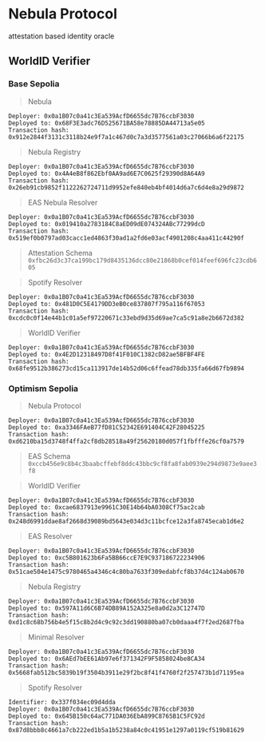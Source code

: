 # Nebula Protocol

attestation based identity oracle

## WorldID Verifier

### Base Sepolia

> Nebula

```
Deployer: 0x0a1B07c0a41c3Ea539AcfD6655dc7B76ccbF3030
Deployed to: 0x68F3E3adc76D525671BA58e78885DA44713a5e05
Transaction hash: 0x912e2844f3131c3118b24e9f7a1c467d0c7a3d3577561a03c27066b6a6f22175
```

> Nebula Registry

```
Deployer: 0x0a1B07c0a41c3Ea539AcfD6655dc7B76ccbF3030
Deployed to: 0x4A4eB8f862Ebf0AA9ad6E7C0625f29390d8A64A9
Transaction hash: 0x26eb91cb9852f1122262724711d9952efe840eb4bf4014d6a7c6d4e8a29d9872
```

> EAS Nebula Resolver

```
Deployer: 0x0a1B07c0a41c3Ea539AcfD6655dc7B76ccbF3030
Deployed to: 0x019410a2783184C8aED09dE074324ABc77299dcD
Transaction hash: 0x519ef0b0797ad03cacc1ed4863f30ad1a2fd6e03acf4901208c4aa411c44290f
```

> Attestation Schema
> `0xfbc26d3c37ca199bc179d8435136dcc80e21868b0cef014feef696fc23cdb605`

> Spotify Resolver

```
Deployer: 0x0a1B07c0a41c3Ea539AcfD6655dc7B76ccbF3030
Deployed to: 0x481D0C5E4179DD3eB0ce837807f795a116f67053
Transaction hash: 0xcdc0c0f14e44b1c01a5ef97220671c33ebd9d35d69ae7ca5c91a8e2b6672d382
```

> WorldID Verifier

```
Deployer: 0x0a1B07c0a41c3Ea539AcfD6655dc7B76ccbF3030
Deployed to: 0x4E2D12318497D8f41F010C1382cD82ae5BFBF4FE
Transaction hash: 0x68fe9512b386273cd15ca113917de14b52d06c6ffead78db335fa66d67fb9894
```

### Optimism Sepolia

> Nebula Protocol

```
Deployer: 0x0a1B07c0a41c3Ea539AcfD6655dc7B76ccbF3030
Deployed to: 0xa3346FAeB77fD81C52342E691404C42F28045225
Transaction hash: 0xd6210ba15d3748f4ffa2cf8db28518a49f25620180d057f1fbfffe26cf0a7579
```

> EAS Schema
> `0xccb456e9c8b4c3baabcffebf8ddc43bbc9cf8fa8fab0939e294d9873e9aee3f8`

> WorldID Verifier

```
Deployer: 0x0a1B07c0a41c3Ea539AcfD6655dc7B76ccbF3030
Deployed to: 0xcae6837913e9961C30E14b64bA0308Cf75ac2cab
Transaction hash: 0x248d6991ddae8af2668d39089bd5643e034d3c11bcfce12a3fa8745ecab1d6e2
```

> EAS Resolver

```
Deployer: 0x0a1B07c0a41c3Ea539AcfD6655dc7B76ccbF3030
Deployed to: 0xc5B801623b6Fa5BB66ccE7E9C937186722234906
Transaction hash: 0x51cae504e1475c9780465a4346c4c80ba7633f309edabfcf8b37d4c124ab0670
```

> Nebula Registry

```
Deployer: 0x0a1B07c0a41c3Ea539AcfD6655dc7B76ccbF3030
Deployed to: 0x597A11d6C6B74DB89A152A325e8a0d2a3C12747D
Transaction hash: 0xd1c8c68b756b4e5f15c8b2d4c9c92c3dd190880ba07cb0daaa4f7f2ed2687fba
```

> Minimal Resolver

```
Deployer: 0x0a1B07c0a41c3Ea539AcfD6655dc7B76ccbF3030
Deployed to: 0x6AEd7bEE61Ab97e6f371342F9F5858024be8CA34
Transaction hash: 0x5668fab512bc5839b19f3504b3911e29f2bc8f41f4760f2f257473b1d71195ea
```

> Spotify Resolver

```
Identifier: 0x337f034ec09d4dda
Deployer: 0x0a1B07c0a41c3Ea539AcfD6655dc7B76ccbF3030
Deployed to: 0x645B150c64aC771DA036EbA899C8765B1C5FC92d
Transaction hash: 0x87d8bbb8c4661a7cb222ed1b5a1b5238a84c0c41951e1297a0119cf519b81629
```
